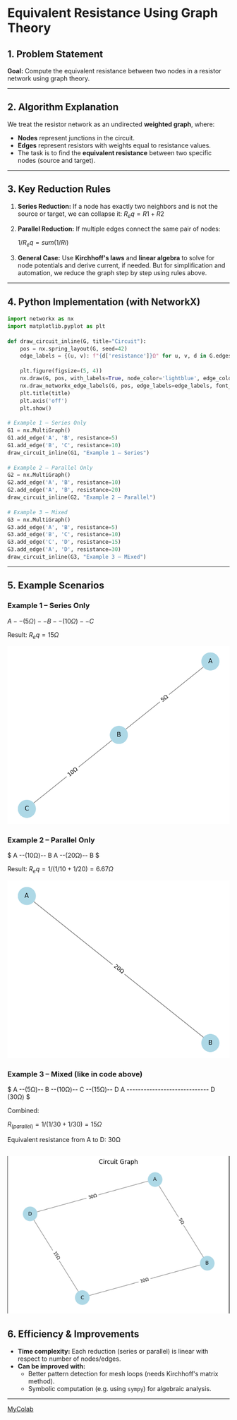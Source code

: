 
# Equivalent Resistance Using Graph Theory

## 1. Problem Statement

**Goal:** Compute the equivalent resistance between two nodes in a resistor network using graph theory.

---

## 2. Algorithm Explanation

We treat the resistor network as an undirected **weighted graph**, where:

- **Nodes** represent junctions in the circuit.
- **Edges** represent resistors with weights equal to resistance values.
- The task is to find the **equivalent resistance** between two specific nodes (source and target).

---

## 3. Key Reduction Rules

1. **Series Reduction:**
   If a node has exactly two neighbors and is not the source or target, we can collapse it:
   $R_eq = R1 + R2$

2. **Parallel Reduction:**
   If multiple edges connect the same pair of nodes:

   $1/R_eq = sum(1/Ri)$

3. **General Case:**
   Use **Kirchhoff's laws** and **linear algebra** to solve for node potentials and derive current, if needed. But for simplification and automation, we reduce the graph step by step using rules above.

---

## 4. Python Implementation (with NetworkX)

```python
import networkx as nx
import matplotlib.pyplot as plt

def draw_circuit_inline(G, title="Circuit"):
    pos = nx.spring_layout(G, seed=42)
    edge_labels = {(u, v): f"{d['resistance']}Ω" for u, v, d in G.edges(data=True)}

    plt.figure(figsize=(5, 4))
    nx.draw(G, pos, with_labels=True, node_color='lightblue', edge_color='gray', node_size=800, font_size=10)
    nx.draw_networkx_edge_labels(G, pos, edge_labels=edge_labels, font_size=9)
    plt.title(title)
    plt.axis('off')
    plt.show()

# Example 1 – Series Only
G1 = nx.MultiGraph()
G1.add_edge('A', 'B', resistance=5)
G1.add_edge('B', 'C', resistance=10)
draw_circuit_inline(G1, "Example 1 – Series")

# Example 2 – Parallel Only
G2 = nx.MultiGraph()
G2.add_edge('A', 'B', resistance=10)
G2.add_edge('A', 'B', resistance=20)
draw_circuit_inline(G2, "Example 2 – Parallel")

# Example 3 – Mixed
G3 = nx.MultiGraph()
G3.add_edge('A', 'B', resistance=5)
G3.add_edge('B', 'C', resistance=10)
G3.add_edge('C', 'D', resistance=15)
G3.add_edge('A', 'D', resistance=30)
draw_circuit_inline(G3, "Example 3 – Mixed")

```
---

## 5. Example Scenarios

### Example 1 – Series Only
$A --(5Ω)-- B --(10Ω)-- C$

Result: $`R_eq = 15Ω`$

![alt text](example1_series.png)

### Example 2 – Parallel Only
$
A --(10Ω)-- B
A --(20Ω)-- B
$

Result: $R_eq = 1 / (1/10 + 1/20) = 6.67Ω$

![alt text](example2_parallel.png)

### Example 3 – Mixed (like in code above)
$
A --(5Ω)-- B --(10Ω)-- C --(15Ω)-- D
A ----------------------------- D (30Ω)
$

Combined:

$R_(parallel) = 1 / (1/30 + 1/30) = 15Ω$

Equivalent resistance from A to D: 30Ω

![alt text](image-2.png)
---

## 6. Efficiency & Improvements

- **Time complexity:** Each reduction (series or parallel) is linear with respect to number of nodes/edges.
- **Can be improved with:**
  - Better pattern detection for mesh loops (needs Kirchhoff's matrix method).
  - Symbolic computation (e.g. using `sympy`) for algebraic analysis.

---

[MyColab](https://colab.research.google.com/drive/1N9GhH4rj1tMBkMUB1heCw_wN-RjVxabN)